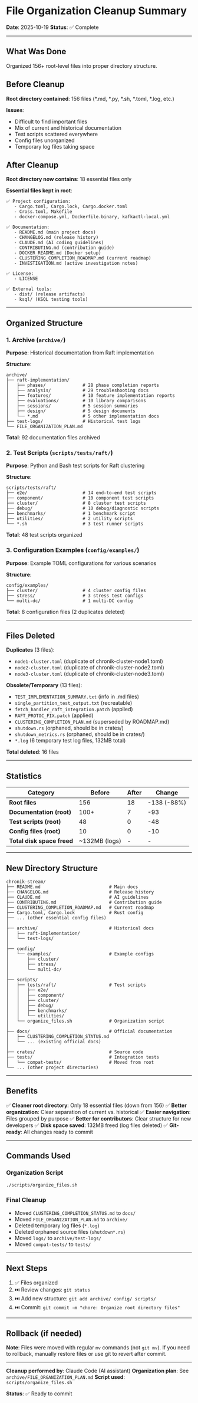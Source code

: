 # File Organization Cleanup Summary

**Date**: 2025-10-19
**Status**: ✅ Complete

---

## What Was Done

Organized 156+ root-level files into proper directory structure.

## Before Cleanup

**Root directory contained**: 156 files (*.md, *.py, *.sh, *.toml, *.log, etc.)

**Issues**:
- Difficult to find important files
- Mix of current and historical documentation
- Test scripts scattered everywhere
- Config files unorganized
- Temporary log files taking space

## After Cleanup

**Root directory now contains**: 18 essential files only

**Essential files kept in root**:
```
✅ Project configuration:
   - Cargo.toml, Cargo.lock, Cargo.docker.toml
   - Cross.toml, Makefile
   - docker-compose.yml, Dockerfile.binary, kafkactl-local.yml

✅ Documentation:
   - README.md (main project docs)
   - CHANGELOG.md (release history)
   - CLAUDE.md (AI coding guidelines)
   - CONTRIBUTING.md (contribution guide)
   - DOCKER_README.md (Docker setup)
   - CLUSTERING_COMPLETION_ROADMAP.md (current roadmap)
   - INVESTIGATION.md (active investigation notes)

✅ License:
   - LICENSE

✅ External tools:
   - dist/ (release artifacts)
   - ksql/ (KSQL testing tools)
```

---

## Organized Structure

### 1. Archive (`archive/`)

**Purpose**: Historical documentation from Raft implementation

**Structure**:
```
archive/
├── raft-implementation/
│   ├── phases/              # 28 phase completion reports
│   ├── analysis/            # 29 troubleshooting docs
│   ├── features/            # 10 feature implementation reports
│   ├── evaluations/         # 10 library comparisons
│   ├── sessions/            # 5 session summaries
│   ├── design/              # 5 design documents
│   └── *.md                 # 5 other implementation docs
├── test-logs/               # Historical test logs
└── FILE_ORGANIZATION_PLAN.md
```

**Total**: 92 documentation files archived

### 2. Test Scripts (`scripts/tests/raft/`)

**Purpose**: Python and Bash test scripts for Raft clustering

**Structure**:
```
scripts/tests/raft/
├── e2e/                     # 14 end-to-end test scripts
├── component/               # 10 component test scripts
├── cluster/                 # 8 cluster test scripts
├── debug/                   # 10 debug/diagnostic scripts
├── benchmarks/              # 1 benchmark script
├── utilities/               # 2 utility scripts
└── *.sh                     # 3 test runner scripts
```

**Total**: 48 test scripts organized

### 3. Configuration Examples (`config/examples/`)

**Purpose**: Example TOML configurations for various scenarios

**Structure**:
```
config/examples/
├── cluster/                 # 4 cluster config files
├── stress/                  # 3 stress test configs
└── multi-dc/                # 1 multi-DC config
```

**Total**: 8 configuration files (2 duplicates deleted)

---

## Files Deleted

**Duplicates** (3 files):
- `node1-cluster.toml` (duplicate of chronik-cluster-node1.toml)
- `node2-cluster.toml` (duplicate of chronik-cluster-node2.toml)
- `node3-cluster.toml` (duplicate of chronik-cluster-node3.toml)

**Obsolete/Temporary** (13 files):
- `TEST_IMPLEMENTATION_SUMMARY.txt` (info in .md files)
- `single_partition_test_output.txt` (recreatable)
- `fetch_handler_raft_integration.patch` (applied)
- `RAFT_PROTOC_FIX.patch` (applied)
- `CLUSTERING_COMPLETION_PLAN.md` (superseded by ROADMAP.md)
- `shutdown.rs` (orphaned, should be in crates/)
- `shutdown_metrics.rs` (orphaned, should be in crates/)
- `*.log` (6 temporary test log files, 132MB total)

**Total deleted**: 16 files

---

## Statistics

| Category | Before | After | Change |
|----------|--------|-------|--------|
| **Root files** | 156 | 18 | -138 (-88%) |
| **Documentation (root)** | 100+ | 7 | -93 |
| **Test scripts (root)** | 48 | 0 | -48 |
| **Config files (root)** | 10 | 0 | -10 |
| **Total disk space freed** | ~132MB (logs) | - | - |

---

## New Directory Structure

```
chronik-stream/
├── README.md                          # Main docs
├── CHANGELOG.md                       # Release history
├── CLAUDE.md                          # AI guidelines
├── CONTRIBUTING.md                    # Contribution guide
├── CLUSTERING_COMPLETION_ROADMAP.md   # Current roadmap
├── Cargo.toml, Cargo.lock             # Rust config
├── ... (other essential config files)
│
├── archive/                           # Historical docs
│   ├── raft-implementation/
│   └── test-logs/
│
├── config/
│   └── examples/                      # Example configs
│       ├── cluster/
│       ├── stress/
│       └── multi-dc/
│
├── scripts/
│   ├── tests/raft/                    # Test scripts
│   │   ├── e2e/
│   │   ├── component/
│   │   ├── cluster/
│   │   ├── debug/
│   │   ├── benchmarks/
│   │   └── utilities/
│   └── organize_files.sh              # Organization script
│
├── docs/                              # Official documentation
│   ├── CLUSTERING_COMPLETION_STATUS.md
│   └── ... (existing official docs)
│
├── crates/                            # Source code
├── tests/                             # Integration tests
│   └── compat-tests/                  # Moved from root
└── ... (other project directories)
```

---

## Benefits

✅ **Cleaner root directory**: Only 18 essential files (down from 156)
✅ **Better organization**: Clear separation of current vs. historical
✅ **Easier navigation**: Files grouped by purpose
✅ **Better for contributors**: Clear structure for new developers
✅ **Disk space saved**: 132MB freed (log files deleted)
✅ **Git-ready**: All changes ready to commit

---

## Commands Used

### Organization Script
```bash
./scripts/organize_files.sh
```

### Final Cleanup
- Moved `CLUSTERING_COMPLETION_STATUS.md` to `docs/`
- Moved `FILE_ORGANIZATION_PLAN.md` to `archive/`
- Deleted temporary log files (`*.log`)
- Deleted orphaned source files (`shutdown*.rs`)
- Moved `logs/` to `archive/test-logs/`
- Moved `compat-tests/` to `tests/`

---

## Next Steps

1. ✅ Files organized
2. ⏭️ Review changes: `git status`
3. ⏭️ Add new structure: `git add archive/ config/ scripts/`
4. ⏭️ Commit: `git commit -m "chore: Organize root directory files"`

---

## Rollback (if needed)

**Note**: Files were moved with regular `mv` commands (not `git mv`).
If you need to rollback, manually restore files or use git to revert after commit.

---

**Cleanup performed by**: Claude Code (AI assistant)
**Organization plan**: See `archive/FILE_ORGANIZATION_PLAN.md`
**Script used**: `scripts/organize_files.sh`

**Status**: ✅ Ready to commit
